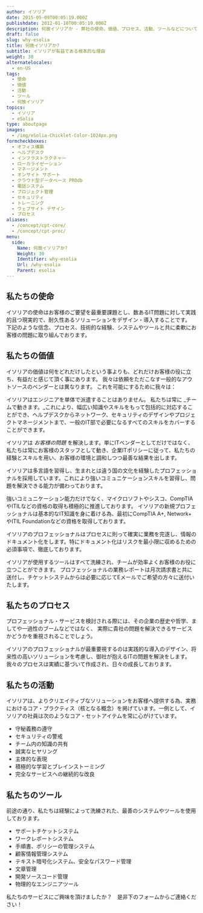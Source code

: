 ```yaml
---
author: イソリア
date: 2015-05-09T00:05:19.000Z
publishdate: 2012-01-10T00:05:19.000Z
description: 何故イソリアか - 弊社の使命、価値、プロセス、活動、ツールなどについて
draft: false
slug: why-esolia
title: 何故イソリアか?
subtitle: イソリアが有益である根本的な理由
weight: 30
alternatelocales:
  - en-US
tags:
  - 使命
  - 価値
  - 活動
  - ツール
  - 何故イソリア
topics:
  - イソリア
  - eSolia
type: aboutpage
images:
  - /img/eSolia-Chicklet-Color-1024px.png
formcheckboxes:
  - オフィス構築
  - ヘルプデスク
  - インフラストラクチャー
  - ローカライゼーション
  - マネージメント
  - オンサイト サポート
  - クラウド型データベース PROdb
  - 電話システム
  - プロジェクト管理
  - セキュリティ
  - トレーニング
  - ウェブサイト デザイン
  - プロセス
aliases:
  - /concept/cpt-core/
  - /concept/cpt-proc/
menu:
  side:
    Name: 何故イソリアか?
    Weight: 30
    Identifier: why-esolia
    Url: /why-esolia
    Parent: esolia
---
```


## 私たちの使命

イソリアの使命はお客様のご要望を最重要課題とし、数あるIT問題に対して実践的且つ現実的で、耐久性あるソリューションをデザイン・導入することです。
下記のような信念、プロセス、技術的な経験、システムやツールと共に柔軟にお客様の問題に取り組んでおります。

## 私たちの価値

イソリアの価値は何をどれだけしたという事よりも、どれだけお客様の役に立ち、有益だと感じて頂く事にあります。
我々は依頼をただこなす一般的なアウトソースのベンダーとは異なります。
これを可能にするために我々は：

<i class="small mdi-social-people grey-text text-darken-2 left"></i> イソリアはエンジニアを単体で派遣することはありません。 私たちは常に _チームで動きます。_これにより、幅広い知識やスキルをもって包括的に対応することができ、ヘルプデスクからネットワーク、セキュリティのデザインやプロジェクトマネージメントまで、一般のIT部で必要になるすべてのスキルをカバーすることができます。

<i class="small mdi-hardware-security grey-text text-darken-2 left"></i> イソリアは _お客様の問題_ を解決します。単にITベンダーとしてだけではなく、私たちは常にお客様のスタッフとして動き、企業ITポリシーに従って、私たちの経験とスキルを用い、お客様の環境と調和しつつ最善な結果を出します。

<i class="small mdi-communication-forum grey-text text-darken-2 left"></i> イソリアは多言語を習得し、生まれとは違う国の文化を経験したプロフェッショナルを採用しています。これにより強いコミュニケーションスキルを習得し、問題を解決できる能力が備わっております。

<i class="small mdi-action-bookmark-outline grey-text text-darken-2 left"></i> 強いコミュニケーション能力だけでなく、マイクロソフトやシスコ、CompTIAやITILなどの資格の取得も積極的に推進しております。
イソリアの新規プロフェッショナルは基本的なIT知識を身に着ける為、最初にCompTIA A+, Network+ やITIL Foundationなどの資格を取得しております。

<i class="small mdi-editor-mode-edit grey-text text-darken-2 left"></i> イソリアのプロフェッショナルはプロセスに則って確実に業務を完遂し、情報のドキュメント化をします。特にドキュメント化はリスクを最小限に収めるための必須事項で、徹底しております。

<i class="small mdi-toggle-check-box grey-text text-darken-2 left"></i> イソリアが使用するツールはすべて洗練され、チームが効率よくお客様のお役に立つことができます。
プロフェッショナルの業務レポートは月次請求書と共に送付し、チケットシステムからは必要に応じてEメールでご希望の方々に送付いたします。

## 私たちのプロセス

プロフェッショナル・サービスを検討される際には、その企業の歴史や哲学、ましてや一過性のブームなどではなく、
実際に貴社の問題を解決できるサービスかどうかを重視されることでしょう。

イソリアのプロフェッショナルが最重要視するのは実践的な導入のデザイン、将来性の高いソリューションを考慮し、御社が抱えるITの問題を解決をします。
我々のプロセスは実績に基づいて作成され、日々の成長しております。

## 私たちの活動

イソリアは、よりクリエイティブなソリューションをお客様へ提供する為、実務におけるコア・プラクティス（核となる概念）を掲げています。一例として、イソリアの社員は次のようなコア・セットアイテムを常に心がけています。

* 守秘義務の遵守
* セキュリティの警戒
* チーム内の知識の共有
* 誠実なヒヤリング
* 主体的な表現
* 積極的な学習とブレインストーミング
* 完全なサービスへの継続的な改良

## 私たちのツール

前途の通り、私たちは経験によって洗練された、最善のシステムやツールを使用しております。

* サポートチケットシステム
* ワークレポートシステム
* 手順書、ポリシーの管理システム
* 顧客情報管理システム
* テキスト暗号化システム、安全なパスワード管理
* 文章管理
* 開発ソースコード管理
* 物理的なエンジニアツール

私たちのサービスにご興味を頂けましたか？　是非下のフォームからご連絡ください！
